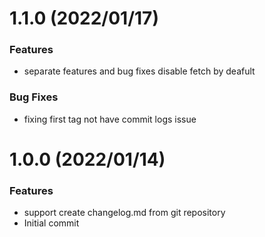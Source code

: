 # 1.1.0 (2022/01/17)

### Features

- separate features and bug fixes disable fetch by deafult

### Bug Fixes

- fixing first tag not have commit logs issue

# 1.0.0 (2022/01/14)

### Features

- support create changelog.md from git repository
- Initial commit
